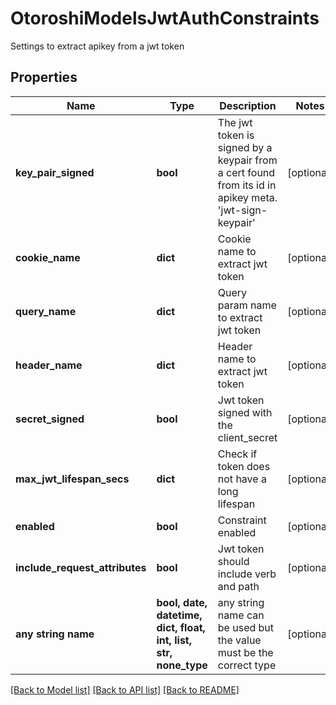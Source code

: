 # OtoroshiModelsJwtAuthConstraints

Settings to extract apikey from a jwt token

## Properties
Name | Type | Description | Notes
------------ | ------------- | ------------- | -------------
**key_pair_signed** | **bool** | The jwt token is signed by a keypair from a cert found from its id in apikey meta. &#39;jwt-sign-keypair&#39; | [optional] 
**cookie_name** | **dict** | Cookie name to extract jwt token | [optional] 
**query_name** | **dict** | Query param name to extract jwt token | [optional] 
**header_name** | **dict** | Header name to extract jwt token | [optional] 
**secret_signed** | **bool** | Jwt token signed with the client_secret | [optional] 
**max_jwt_lifespan_secs** | **dict** | Check if token does not have a long lifespan | [optional] 
**enabled** | **bool** | Constraint enabled | [optional] 
**include_request_attributes** | **bool** | Jwt token should include verb and path | [optional] 
**any string name** | **bool, date, datetime, dict, float, int, list, str, none_type** | any string name can be used but the value must be the correct type | [optional]

[[Back to Model list]](../README.md#documentation-for-models) [[Back to API list]](../README.md#documentation-for-api-endpoints) [[Back to README]](../README.md)


